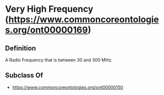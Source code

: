 # Very High Frequency (https://www.commoncoreontologies.org/ont00000169)

## Definition
A Radio Frequency that is between 30 and 300 MHz.

## Subclass Of
- https://www.commoncoreontologies.org/ont00000150


